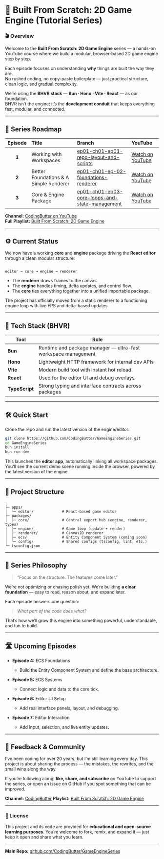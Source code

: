 # 🧩 Built From Scratch: 2D Game Engine (Tutorial Series)

### 🎬 Overview

Welcome to the **Built From Scratch: 2D Game Engine** series — a hands-on YouTube course where we build a modular, browser-based 2D game engine step by step.

Each episode focuses on understanding **why** things are built the way they are.  
No rushed coding, no copy-paste boilerplate — just practical structure, clean logic, and gradual complexity.  

We’re using the **BHVR stack** — **Bun · Hono · Vite · React** — as our foundation.  
BHVR isn’t the engine; it’s the **development conduit** that keeps everything fast, modular, and connected.

---

## 🧭 Series Roadmap

| Episode | Title | Branch | YouTube |
|:--:|:--|:--|:--|
| **1** | Working with Workspaces | [ep01-ch01-ep01-repo-layout-and-scripts](https://github.com/CodingButter/GameEngineSeries/tree/ep01-ch01-ep01-repo-layout-and-scripts) | [Watch on YouTube](https://youtu.be/xERoxdRW2lE) |
| **2** | Better Foundations & A Simple Renderer | [ep01-ch01-ep-02-foundations-renderer](https://github.com/CodingButter/GameEngineSeries/tree/ep01-ch01-ep-02-foundations-renderer) | [Watch on YouTube](https://youtu.be/oHxFAvvBBtY) |
| **3** | Core & Engine Package | [ep01-ch01-ep03-core-loops-and-state-management](https://github.com/CodingButter/GameEngineSeries/tree/ep01-ch01-ep03-core-loops-and-state-management) | [Watch on YouTube](https://youtu.be/cFh5zKOjXSY) |

**Channel:** [CodingButter on YouTube](https://youtube.com/@codingbutter)  
**Full Playlist:** [Built From Scratch: 2D Game Engine](https://www.youtube.com/playlist?list=PLX96T4AVTGy66MoIE9zt5HfErYOxFvWlf)

---

## ⚙️ Current Status

We now have a working **core** and **engine** package driving the **React editor** through a clean modular structure:

```

editor → core → engine → renderer

````

- The **renderer** draws frames to the canvas.  
- The **engine** handles timing, delta updates, and control flow.  
- The **core** ties everything together into a unified importable package.

The project has officially moved from a static renderer to a functioning engine loop with live FPS and delta-based updates.

---

## 🧰 Tech Stack (BHVR)

| Tool | Role |
|------|------|
| **Bun** | Runtime and package manager — ultra-fast workspace management |
| **Hono** | Lightweight HTTP framework for internal dev APIs |
| **Vite** | Modern build tool with instant hot reload |
| **React** | Used for the editor UI and debug overlays |
| **TypeScript** | Strong typing and interface contracts across packages |

---

## 🛠️ Quick Start

Clone the repo and run the latest version of the engine/editor:

```bash
git clone https://github.com/CodingButter/GameEngineSeries.git
cd GameEngineSeries
bun install
bun run dev
````

This launches the **editor app**, automatically linking all workspace packages.
You’ll see the current demo scene running inside the browser, powered by the latest version of the engine.

---

## 🧩 Project Structure

```
.
├─ apps/
│  └─ editor/             # React-based game editor
├─ packages/
│  ├─ core/               # Central export hub (engine, renderer, types)
│  ├─ engine/             # Game loop (update + render)
│  ├─ renderer/           # Canvas2D renderer
│  ├─ ecs/                # Entity Component System (coming soon)
│  └─ config/             # Shared configs (tsconfig, lint, etc.)
└─ tsconfig.json
```

---

## 🧠 Series Philosophy

> “Focus on the structure. The features come later.”

We’re not optimizing or chasing polish yet.
We’re building **a clear foundation** — easy to read, reason about, and expand later.

Each episode answers one question:

> *What part of the code does what?*

That’s how we’ll grow this engine into something powerful, understandable, and fun to build.

---

## 🛣️ Upcoming Episodes

* **Episode 4:** ECS Foundations

  * Build the Entity Component System and define the base architecture.
* **Episode 5:** ECS Systems

  * Connect logic and data to the core tick.
* **Episode 6:** Editor UI Setup

  * Add real interface panels, layout, and debugging.
* **Episode 7:** Editor Interaction

  * Add input, selection, and live entity updates.

---

## 💬 Feedback & Community

I’ve been coding for over 20 years, but I’m still learning every day.
This project is about sharing the process — the mistakes, the rewrites, and the small wins along the way.

If you’re following along, **like, share, and subscribe** on YouTube to support the series,
or open an issue on GitHub if you spot something that can be improved.

**Channel:** [CodingButter](https://youtube.com/@codingbutter)
**Playlist:** [Built From Scratch: 2D Game Engine](https://www.youtube.com/playlist?list=PLX96T4AVTGy66MoIE9zt5HfErYOxFvWlf)

---

### 📄 License

This project and its code are provided for **educational and open-source learning purposes**.
You’re welcome to fork, remix, and expand it — just keep it open and share what you learn.

---

**Main Repo:** [github.com/CodingButter/GameEngineSeries](https://github.com/CodingButter/GameEngineSeries)
